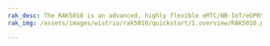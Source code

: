 ```yaml
---
rak_desc: The RAK5010 is an advanced, highly flexible eMTC/NB-IoT/eGPRS tracker based on Quectel BG96 LTE Cat M1&NB1, with an integrated with GPS, and BLE for outdoor and indoor applications. It also has built-in sensors such as temperature and humidity, motion, pressure, and light. The MCU running the board is a Nordic nRF52840 microcontroller.
rak_img: /assets/images/wistrio/rak5010/quickstart/1.overview/RAK5010.png

---
```


<rk-redirect to="/Product-Categories/WisTrio/RAK5010/Overview/" />